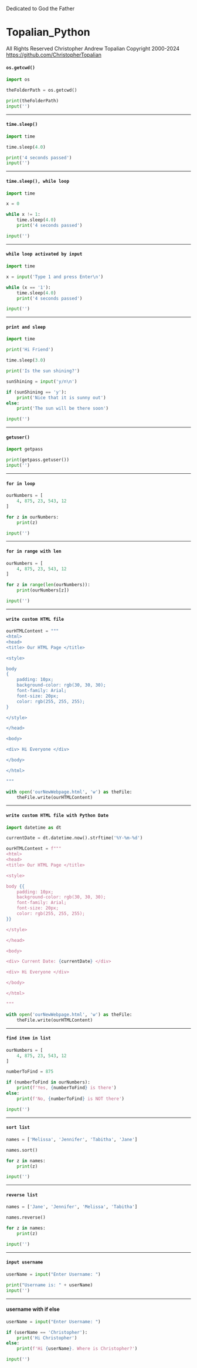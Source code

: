 Dedicated to God the Father
# Topalian_Python
All Rights Reserved Christopher Andrew Topalian Copyright 2000-2024
https://github.com/ChristopherTopalian

#### ``` os.getcwd() ```
```python
import os

theFolderPath = os.getcwd()

print(theFolderPath)
input('')
```

---

#### ``` time.sleep() ```
```python
import time

time.sleep(4.0)

print('4 seconds passed')
input('')
```

---

#### ``` time.sleep(), while loop ```
```python
import time

x = 0

while x != 1:
    time.sleep(4.0)
    print('4 seconds passed')

input('')
```

---

#### ``` while loop activated by input ```
```python
import time

x = input('Type 1 and press Enter\n')

while (x == '1'):
    time.sleep(4.0)
    print('4 seconds passed')

input('')
```

---

#### ```print and sleep```
```python
import time

print('Hi Friend')

time.sleep(3.0)

print('Is the sun shining?')

sunShining = input('y/n\n')

if (sunShining == 'y'):
    print('Nice that it is sunny out')
else:
    print('The sun will be there soon')

input('')
```

---

#### ``` getuser() ```
```python
import getpass

print(getpass.getuser())
input('')
```

---

#### ``` for in loop ```
```python
ourNumbers = [
    4, 875, 23, 543, 12
]

for z in ourNumbers:
    print(z)

input('')
```

---

#### ``` for in range with len ```
```python
ourNumbers = [
    4, 875, 23, 543, 12
]

for z in range(len(ourNumbers)):
    print(ourNumbers[z])

input('')
```

---

#### ``` write custom HTML file ```
```python
ourHTMLContent = """
<html>
<head>
<title> Our HTML Page </title>

<style>

body
{
    padding: 10px;
    background-color: rgb(30, 30, 30);
    font-family: Arial;
    font-size: 20px;
    color: rgb(255, 255, 255);
}

</style>

</head>

<body>

<div> Hi Everyone </div>

</body>

</html>

"""

with open('ourNewWebpage.html', 'w') as theFile:
    theFile.write(ourHTMLContent)
```

---

#### ``` write custom HTML file with Python Date ```
```python
import datetime as dt

currentDate = dt.datetime.now().strftime('%Y-%m-%d')

ourHTMLContent = f"""
<html>
<head>
<title> Our HTML Page </title>

<style>

body {{
    padding: 10px;
    background-color: rgb(30, 30, 30);
    font-family: Arial;
    font-size: 20px;
    color: rgb(255, 255, 255);
}}

</style>

</head>

<body>

<div> Current Date: {currentDate} </div>

<div> Hi Everyone </div>

</body>

</html>

"""

with open('ourNewWebpage.html', 'w') as theFile:
    theFile.write(ourHTMLContent)
```

---

#### ``` find item in list ```
```python
ourNumbers = [
    4, 875, 23, 543, 12
]

numberToFind = 875

if (numberToFind in ourNumbers):
    print(f'Yes, {numberToFind} is there')
else:
    print(f'No, {numberToFind} is NOT there')

input('')
```

---

#### ``` sort list ```
```python
names = ['Melissa', 'Jennifer', 'Tabitha', 'Jane']

names.sort()

for z in names:
    print(z)

input('')
```

---

#### ``` reverse list ```
```python
names = ['Jane', 'Jennifer', 'Melissa', 'Tabitha']

names.reverse()

for z in names:
    print(z)

input('')
```

---

#### ``` input username ```
```python
userName = input("Enter Username: ")

print("Username is: " + userName)
input('')
```

---

#### username with if else
```python
userName = input("Enter Username: ")

if (userName == 'Christopher'):
    print('Hi Christopher')
else:
    print(f'Hi {userName}. Where is Christopher?')

input('')
```
